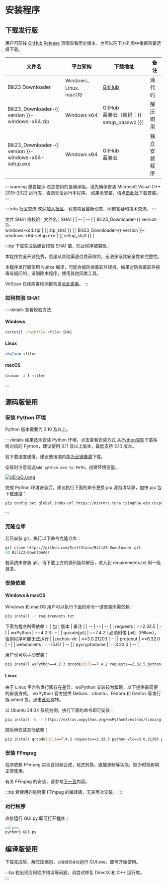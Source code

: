 <script setup>
    import { version, zip_url, setup_url, setup_passwd, zip_sha1, setup_sha1 } from '../../project.json'
    
    let release_asset_zip = `Bili23_Downloader-${version}-windows-x64.zip`
    let release_asset_setup = `Bili23_Downloader-${version}-windows-x64-setup.exe`

    let release_asset_github = (version, file)=> {
        return `https://github.com/ScottSloan/Bili23-Downloader/releases/download/v${version}/${file}`
    }
</script>

# 安装程序
## 下载发行版
用户可前往 [GitHub Release](https://github.com/ScottSloan/Bili23-Downloader/releases/) 页面查看历史版本，也可以在下方列表中根据需要选择下载。

| 文件名 | 平台架构 | 下载地址 | 备注 |
| --- | --- | --- | --- |
| Bili23 Downloader | Windows、Linux、macOS | <a href="https://github.com/ScottSloan/Bili23-Downloader" target="_blank" rel="noreferer">GitHub</a>| 源代码 |
| <span>Bili23_Downloader-{{ version }}-</span><br><span>windows-x64.zip</span> | Windows x64 | <a :href="release_asset_github(version, release_asset_win_ffmpeg_file_name)" target="_blank" rel="noreferer">GitHub</a> <br> <a :href="zip_url" target="_blank" rel="noreferer">蓝奏云（密码：{{ setup_passwd }}）</a> | 解压即用 |
| <span>Bili23_Downloader-{{ version }}-</span><br><span>windows-x64-setup.exe</span> | Windows x64 | <a :href="release_asset_github(version, release_asset_win_ffmpeg_file_name)" target="_blank" rel="noreferer">GitHub</a> <br> <a :href="setup_url" target="_blank" rel="noreferer">蓝奏云</a> | 独立安装程序 |

::: warning 重要提示
若您使用的是编译版，请先确保安装 Microsoft Visual C++ 2015-2022 运行库，否则无法运行本程序。
如果未安装，请[点击此处](https://aka.ms/vs/17/release/vc_redist.x64.exe)下载安装。
:::

::: info 社区交流
欢迎[加入社区](https://bili23.scott-sloan.cn/doc/community.html)，获取项目最新动态、问题答疑和技术交流。
:::

文件 SHA1 值校验
| 文件名 | SHA1 |
| -- | -- |
| <span>Bili23_Downloader-{{ version }}-</span><br><span>windows-x64.zip</span> | {{ zip_sha1 }} |
| <span>Bili23_Downloader-{{ version }}-</span><br><span>windows-x64-setup.exe</span> | {{ setup_sha1 }} |

:::tip
下载完成后建议校验 SHA1 值，防止程序被篡改。  

本程序完全开源免费，若是从其他渠道付费获取的，无法保证其安全性和完整性。  

本程序发行版使用 Nuitka 编译，可能会被防病毒软件误报。如果对防病毒软件报毒有疑问的，请删除本程序，使用其他同类工具。  

VirScan 在线病毒检测报告请[点此查看](https://www.virscan.org/report/c38475156fc01dd2c4f5c0291151ef872e38d1749e3cc01e438393f9aa545c3c)。
:::

### 如何校验 SHA1
::: details 查看校验方法
#### Windows
```bash
certutil -hashfile <file> SHA1
```

#### Linux
```bash
sha1sum <file>
```

#### macOS
```bash
shasum -a 1 <file>
```
:::

## 源码版使用
### 安装 Python 环境
Python 版本需要为 3.10 及以上。

::: details 如果还未安装 Python 环境，点击查看安装方式
从[Python官网](https://www.python.org/)下载系统对应的 Python，建议使用 3.11 及以上版本，最低支持 3.10 版本。  

若下载速度缓慢，建议使用国内[华为云镜像源](https://mirrors.huaweicloud.com/python/)下载。  

安装时注意勾选`Add python.exe to PATH`，创建环境变量。  

[![pElIuQJ.png](https://s21.ax1x.com/2025/02/23/pElIuQJ.png)](https://imgse.com/i/pElIuQJ)

完成 Python 环境安装后，建议执行下面的命令更换 pip 源为清华源，加快 pip 包下载速度：
```bash
pip config set global.index-url https://mirrors.tuna.tsinghua.edu.cn/pypi/web/simple
```
:::

### 克隆仓库
若已安装 git，执行以下命令克隆仓库：
```bash
git clone https://github.com/ScottSloan/Bili23-Downloader.git
cd Bili23-Downloader
```

若系统未安装 git，请下载上方的源码版并解压，进入到 requirements.txt 同一级目录。

### 安装依赖
#### Windows & macOS
Windows 和 macOS 用户可以执行下面的命令一键安装所需依赖：

```bash
pip install -r requirements.txt
```

下表为程序所需依赖：
| 包 | 版本 | 备注 |
| -- | -- | -- |
| requests | ==2.32.5 | - |
| wxPython | ==4.2.3 | - |
| qrcode[pil] | ==7.4.2 | 必须附带 [pil]（Pillow），否则程序可能无法运行 |
| python-vlc | ==3.0.21203 | - |
| protobuf | ==6.32.0 | - |
| websockets | ==15.0.1 | -- |
| pycryptodome | ==3.23.0 | -- |

用户也可以手动安装：
```bash
pip install wxPython==4.2.3 qrcode[pil]==7.4.2 requests==2.32.5 python-vlc==3.0.21203 protobuf==6.32.0 websockets==15.0.1 pycryptodome==3.23.0
```
#### Linux
由于 Linux 平台各发行版存在差异，wxPython 安装较为繁琐，以下提供最简便的安装方式。
wxPython 官方提供 Debian、Ubuntu、Fedora 和 Centos 等发行版 wheel 包，点击[此处](https://extras.wxpython.org/wxPython4/extras/linux/gtk3/)跳转。

以 Ubuntu 24.04 系统为例，执行下面的命令即可安装：
```bash
pip install -U -f https://extras.wxpython.org/wxPython4/extras/linux/gtk3/ubuntu-24.04/ wxPython
```

随后再安装其他依赖：
```bash
pip install qrcode[pil]==7.4.2 requests==2.32.5 python-vlc==3.0.21203 protobuf==6.32.0 websockets==15.0.1 pycryptodome==3.23.0
```

### 安装 FFmpeg
程序依赖 FFmpeg 实现音视频合成，格式转换，直播录制等功能，缺少时将影响正常使用。  

有关 FFmpeg 的安装，请参考[下一页](https://bili23.scott-sloan.cn/doc/install/ffmpeg.html)内容。  

:::tip
若使用的是附带 FFmpeg 的编译版，无需再次安装。
:::

### 运行程序
直接运行 GUI.py 即可打开程序：

```bash
cd src
python3 GUI.py
```

## 编译版使用
下载完成后，解压压缩包，`以管理员身份`运行 GUI.exe，即可开始使用。 

:::tip
若出现应用程序错误等问题，请尝试修复 DirectX 和 C++ 运行库。  
:::